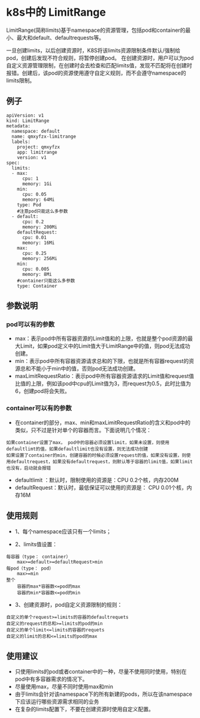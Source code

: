 # k8s中的 LimitRange

LimitRange(简称limits)基于namespace的资源管理，包括pod和container的最小、最大和default、defaultrequests等。

一旦创建limits，以后创建资源时，K8S将该limits资源限制条件默认/强制给pod，创建后发现不符合规则，将暂停创建pod。
在创建资源时，用户可以为pod自定义资源管理限制，在创建时会去检查和匹配limits值，发现不匹配将在创建时报错。创建后，该pod的资源使用遵守自定义规则，而不会遵守namespace的limits限制。

## 例子
```
apiVersion: v1
kind: LimitRange
metadata:
  namespace: default
  name: qmxyfzx-limitrange
  labels:
    project: qmxyfzx
    app: limitrange
    version: v1
spec:
  limits:
  - max:
      cpu: 1
      memory: 1Gi
    min:
      cpu: 0.05
      memory: 64Mi
    type: Pod
    #注意pod只能这么多参数
  - default:
      cpu: 0.2
      memory: 200Mi
    defaultRequest:
      cpu: 0.01
      memory: 16Mi
    max:
      cpu: 0.25
      memory: 256Mi
    min:
      cpu: 0.005
      memory: 8Mi
    #container只能这么多参数
    type: Container
```

## 参数说明
### pod可以有的参数
- max：表示pod中所有容器资源的Limit值和的上限，也就是整个pod资源的最大Limit，如果pod定义中的Limit值大于LimitRange中的值，则pod无法成功创建。
- min：表示pod中所有容器资源请求总和的下限，也就是所有容器request的资源总和不能小于min中的值，否则pod无法成功创建。
- maxLimitRequestRatio：表示pod中所有容器资源请求的Limit值和request值比值的上限，例如该pod中cpu的Limit值为3，而request为0.5，此时比值为6，创建pod将会失败。

### container可以有的参数
- 在container的部分，max、min和maxLimitRequestRatio的含义和pod中的类似，只不过是针对单个的容器而言。下面说明几个情况：
```
如果container设置了max， pod中的容器必须设置limit，如果未设置，则使用defaultlimt的值，如果defaultlimit也没有设置，则无法成功创建
如果设置了container的min，创建容器的时候必须设置request的值，如果没有设置，则使用defaultrequest，如果没有defaultrequest，则默认等于容器的limit值，如果limit也没有，启动就会报错
```
- defaultlimit ：默认时，限制使用的资源是：CPU 0.2个核，内存200M
- defaultRequest：默认时，最低保证可以使用的资源是： CPU 0.01个核，内存16M




## 使用规则

- 1、每个namespace应该只有一个limits；

- 2、limits值设置：
```
每容器（type： container）
    max>=default>=defaultRequest>min
每pod（type： pod）
    max>=min
整个
    容器的max*容器数<=pod的max
    容器的min*容器数<=pod的min
```
- 3、创建资源时，pod自定义资源限制的规则：
```
自定义的单个request>=limits的容器的defaultrequets
自定义的request的总和>=limits的pod的min
自定义的单个limit<=limits的容器的requets
自定义的limit的总和<=limits的pod的max
```

## 使用建议
- 只使用limits的pod或者container中的一种，尽量不使用同时使用，特别在pod中有多容器需求的情况下。
- 尽量使用max，尽量不同时使用max和min
- 由于limits会针对该namespace下的所有新建的pods，所以在该namespace下应该运行哪些资源需求相同的业务
- 在复杂的limits配置下，不要在创建资源时使用自定义配置。
